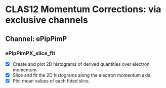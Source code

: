 # CLAS12 Momentum Corrections: via exclusive channels
## Channel: ePipPimP 
### ePipPimPX\_slice\_fit
- [x] Create and plot 2D histograms of derived quantities over electron momentum.
- [x] Slice and fit the 2D histograms along the electron momentum axis.
- [x] Plot mean values of each fitted slice.
